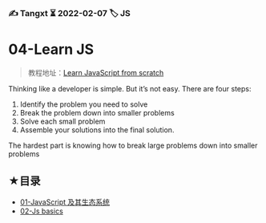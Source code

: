 ### ✍️ Tangxt ⏳ 2022-02-07 🏷️ JS

# 04-Learn JS

> 教程地址：[Learn JavaScript from scratch](https://learnjavascript.today/product/)

Thinking like a developer is simple. But it’s not easy. There are four steps:

1. Identify the problem you need to solve
2. Break the problem down into smaller problems
3. Solve each small problem
4. Assemble your solutions into the final solution.

The hardest part is knowing how to break large problems down into smaller problems

## ★目录

- [01-JavaScript 及其生态系统](./01.md)
- [02-Js basics](./02.md)
